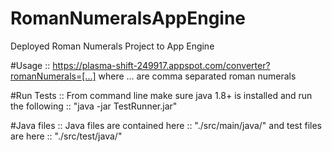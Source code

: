 # RomanNumeralsAppEngine
Deployed Roman Numerals Project to App Engine

#Usage :: 
https://plasma-shift-249917.appspot.com/converter?romanNumerals=[...] where ... are comma separated roman numerals

#Run Tests :: 
From command line make sure java 1.8+ is installed and run the following :: "java -jar TestRunner.jar" 

#Java files :: 
Java files are contained here :: "./src/main/java/" and test files are here :: "./src/test/java/"
